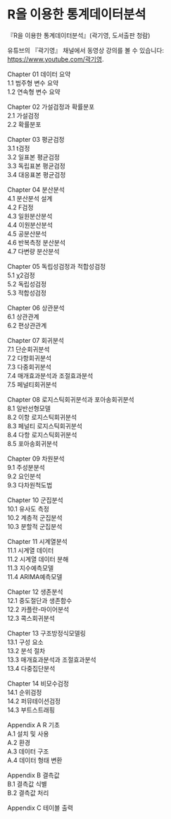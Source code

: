 ﻿# R을 이용한 통계데이터분석
『R을 이용한 통계데이터분석』(곽기영, 도서출판 청람)   

유튜브의 『곽기영』 채널에서 동영상 강의를 볼 수 있습니다: https://www.youtube.com/곽기영.   

Chapter 01 데이터 요약   
1.1	범주형 변수 요약   
1.2	연속형 변수 요약   

Chapter 02 가설검정과 확률분포   
2.1 가설검정   
2.2 확률분포   

Chapter 03 평균검정   
3.1 t검정   
3.2 일표본 평균검정   
3.3 독립표본 평균검정   
3.4 대응표본 평균검정   

Chapter 04 분산분석   
4.1 분산분석 설계   
4.2 F검정   
4.3 일원분산분석   
4.4 이원분산분석   
4.5 공분산분석   
4.6 반복측정 분산분석   
4.7 다변량 분산분석   

Chapter 05 독립성검정과 적합성검정   
5.1 χ2검정   
5.2 독립성검정   
5.3 적합성검정   

Chapter 06 상관분석   
6.1 상관관계   
6.2 편상관관계   

Chapter 07 회귀분석   
7.1 단순회귀분석   
7.2 다항회귀분석   
7.3 다중회귀분석   
7.4 매개효과분석과 조절효과분석   
7.5 페널티회귀분석   

Chapter 08 로지스틱회귀분석과 포아송회귀분석   
8.1 일반선형모델   
8.2 이항 로지스틱회귀분석   
8.3 페널티 로지스틱회귀분석   
8.4 다항 로지스틱회귀분석   
8.5 포아송회귀분석   

Chapter 09 차원분석   
9.1 주성분분석   
9.2 요인분석   
9.3 다차원척도법   

Chapter 10 군집분석   
10.1 유사도 측정   
10.2 계층적 군집분석   
10.3 분할적 군집분석   

Chapter 11 시계열분석   
11.1 시계열 데이터   
11.2 시계열 데이터 분해   
11.3 지수예측모델   
11.4 ARIMA예측모델   

Chapter 12 생존분석   
12.1 중도절단과 생존함수   
12.2 카플란-마이어분석   
12.3 콕스회귀분석   

Chapter 13 구조방정식모델링   
13.1 구성 요소   
13.2 분석 절차   
13.3 매개효과분석과 조절효과분석   
13.4 다중집단분석   

Chapter 14 비모수검정   
14.1 순위검정   
14.2 퍼뮤테이션검정   
14.3 부트스트래핑   

Appendix A R 기초   
A.1 설치 및 사용   
A.2 환경   
A.3 데이터 구조   
A.4 데이터 형태 변환   

Appendix B 결측값   
B.1 결측값 식별   
B.2 결측값 처리   

Appendix C 테이블 출력
